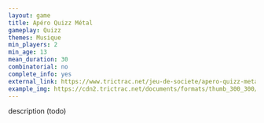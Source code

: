 ```yaml
---
layout: game
title: Apéro Quizz Métal
gameplay: Quizz
themes: Musique
min_players: 2
min_age: 13
mean_duration: 30
combinatorial: no
complete_info: yes
external_link: https://www.trictrac.net/jeu-de-societe/apero-quizz-metal
example_img: https://cdn2.trictrac.net/documents/formats/thumb_300_300/documents/originals/fc/d2/3958d204cf790dfe853dbe4160ce5d15b6b286aaa937afff68fdec9118d2.jpeg
---
```


description (todo)